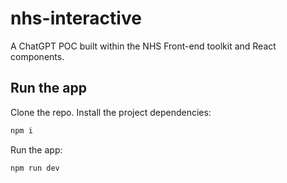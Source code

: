 # nhs-interactive

A ChatGPT POC built within the NHS Front-end toolkit and React components.

## Run the app

Clone the repo.
Install the project dependencies:

```bash
npm i
```

Run the app:

```bash
npm run dev
```
